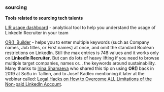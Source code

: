 ### sourcing

**Tools related to sourcing tech talents**


[LIR usage dashboard](https://docs.google.com/spreadsheets/d/1Aw3vmAqNNPIPiSPmBXv3OYscv8VlDwTBybyaw1RPpwY/edit#gid=701588566) - analytical tool to help you understand the usage of LinkedIn Recruiter in your team


[OR()_Builder](https://docs.google.com/spreadsheets/d/1qAEpdHipcYKm9b8VzQN72o-HjC_lCzGFIYp9c8P1LjE) - helps you to enter multiple keywords (such as Company names, Job titles, or First names) at once, and omit the standard Boolean restrictions on LinkedIn. Still the max entries is 748 values and it works only on **LinkedIn Recruiter**. But can do lots of heavy lifting if you need to browse multiple target companies, names or... the keywords around sustainability.
Many thanks to [Irina Shamaeva](https://booleanstrings.com/) who shared this tip on using **OR()** back in 2019 at SoSu in Tallinn, and to Josef Kadlec mentioning it later at the webinar called: [Legal Hacks on How to Overcome ALL Limitations of the Non-paid LinkedIn Account](https://www.youtube.com/watch?v=aJIrDdrfVJM).
